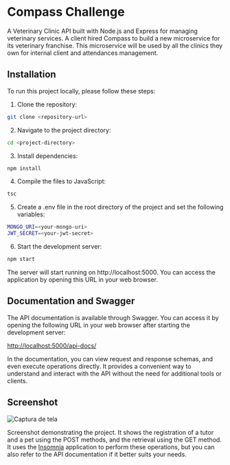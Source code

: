 
# Compass Challenge

A Veterinary Clinic API built with Node.js and Express for managing veterinary services. A client hired Compass to build a new microservice for its veterinary franchise. This microservice will be used by all the clinics they own for internal client and attendances management.



## Installation

To run this project locally, please follow these steps:
1. Clone the repository:
```bash
git clone <repository-url>
```

2. Navigate to the project directory:
```bash
cd <project-directory>
```

3. Install dependencies:
```bash
npm install
```

4. Compile the files to JavaScript: 
```bash
tsc
```

5. Create a .env file in the root directory of the project and set the following variables:
```bash
MONGO_URI=<your-mongo-uri>
JWT_SECRET=<your-jwt-secret>
```

6. Start the development server:
```bash
npm start
```

The server will start running on http://localhost:5000. You can access the application by opening this URL in your web browser.
## Documentation and Swagger

The API documentation is available through Swagger. You can access it by opening the following URL in your web browser after starting the development server:

[http://localhost:5000/api-docs/](http://localhost:5000/api-docs/)

In the documentation, you can view request and response schemas, and even execute operations directly. It provides a convenient way to understand and interact with the API without the need for additional tools or clients.

## Screenshot

![Captura de tela](https://github.com/felipecomarques/nodejs-basics/assets/57302703/d795511a-a406-4ed5-893e-83741f23ee2a)

Screenshot demonstrating the project. It shows the registration of a tutor and a pet using the POST methods, and the retrieval using the GET method. It uses the [Insomnia](https://insomnia.rest/download) application to perform these operations, but you can also refer to the API documentation if it better suits your needs.
